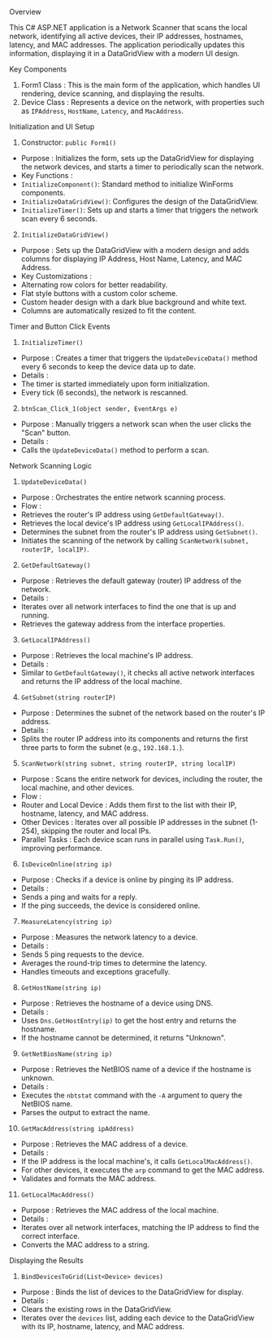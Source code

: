  

Overview

This C# ASP.NET application is a  Network Scanner  that scans the local network, identifying all active devices, their IP addresses, hostnames, latency, and MAC addresses. The application periodically updates this information, displaying it in a DataGridView with a modern UI design.

 Key Components

1.  Form1 Class : This is the main form of the application, which handles UI rendering, device scanning, and displaying the results.
2.  Device Class : Represents a device on the network, with properties such as `IPAddress`, `HostName`, `Latency`, and `MacAddress`.

 Initialization and UI Setup

 1. Constructor: `public Form1()`
-  Purpose : Initializes the form, sets up the DataGridView for displaying the network devices, and starts a timer to periodically scan the network.
-  Key Functions :
  - `InitializeComponent()`: Standard method to initialize WinForms components.
  - `InitializeDataGridView()`: Configures the design of the DataGridView.
  - `InitializeTimer()`: Sets up and starts a timer that triggers the network scan every 6 seconds.

 2. `InitializeDataGridView()`
-  Purpose : Sets up the DataGridView with a modern design and adds columns for displaying IP Address, Host Name, Latency, and MAC Address.
-  Key Customizations :
  - Alternating row colors for better readability.
  - Flat style buttons with a custom color scheme.
  - Custom header design with a dark blue background and white text.
  - Columns are automatically resized to fit the content.

 Timer and Button Click Events

 1. `InitializeTimer()`
-  Purpose : Creates a timer that triggers the `UpdateDeviceData()` method every 6 seconds to keep the device data up to date.
-  Details :
  - The timer is started immediately upon form initialization.
  - Every tick (6 seconds), the network is rescanned.

 2. `btnScan_Click_1(object sender, EventArgs e)`
-  Purpose : Manually triggers a network scan when the user clicks the "Scan" button.
-  Details :
  - Calls the `UpdateDeviceData()` method to perform a scan.

 Network Scanning Logic

 1. `UpdateDeviceData()`
-  Purpose : Orchestrates the entire network scanning process.
-  Flow :
  - Retrieves the router's IP address using `GetDefaultGateway()`.
  - Retrieves the local device's IP address using `GetLocalIPAddress()`.
  - Determines the subnet from the router's IP address using `GetSubnet()`.
  - Initiates the scanning of the network by calling `ScanNetwork(subnet, routerIP, localIP)`.

 2. `GetDefaultGateway()`
-  Purpose : Retrieves the default gateway (router) IP address of the network.
-  Details :
  - Iterates over all network interfaces to find the one that is up and running.
  - Retrieves the gateway address from the interface properties.

 3. `GetLocalIPAddress()`
-  Purpose : Retrieves the local machine's IP address.
-  Details :
  - Similar to `GetDefaultGateway()`, it checks all active network interfaces and returns the IP address of the local machine.

 4. `GetSubnet(string routerIP)`
-  Purpose : Determines the subnet of the network based on the router's IP address.
-  Details :
  - Splits the router IP address into its components and returns the first three parts to form the subnet (e.g., `192.168.1.`).

 5. `ScanNetwork(string subnet, string routerIP, string localIP)`
-  Purpose : Scans the entire network for devices, including the router, the local machine, and other devices.
-  Flow :
  -  Router and Local Device : Adds them first to the list with their IP, hostname, latency, and MAC address.
  -  Other Devices : Iterates over all possible IP addresses in the subnet (1-254), skipping the router and local IPs.
  -  Parallel Tasks : Each device scan runs in parallel using `Task.Run()`, improving performance.

 6. `IsDeviceOnline(string ip)`
-  Purpose : Checks if a device is online by pinging its IP address.
-  Details :
  - Sends a ping and waits for a reply.
  - If the ping succeeds, the device is considered online.

 7. `MeasureLatency(string ip)`
-  Purpose : Measures the network latency to a device.
-  Details :
  - Sends 5 ping requests to the device.
  - Averages the round-trip times to determine the latency.
  - Handles timeouts and exceptions gracefully.

 8. `GetHostName(string ip)`
-  Purpose : Retrieves the hostname of a device using DNS.
-  Details :
  - Uses `Dns.GetHostEntry(ip)` to get the host entry and returns the hostname.
  - If the hostname cannot be determined, it returns "Unknown".

 9. `GetNetBiosName(string ip)`
-  Purpose : Retrieves the NetBIOS name of a device if the hostname is unknown.
-  Details :
  - Executes the `nbtstat` command with the `-A` argument to query the NetBIOS name.
  - Parses the output to extract the name.

 10. `GetMacAddress(string ipAddress)`
-  Purpose : Retrieves the MAC address of a device.
-  Details :
  - If the IP address is the local machine's, it calls `GetLocalMacAddress()`.
  - For other devices, it executes the `arp` command to get the MAC address.
  - Validates and formats the MAC address.

 11. `GetLocalMacAddress()`
-  Purpose : Retrieves the MAC address of the local machine.
-  Details :
  - Iterates over all network interfaces, matching the IP address to find the correct interface.
  - Converts the MAC address to a string.

 Displaying the Results

 1. `BindDevicesToGrid(List<Device> devices)`
-  Purpose : Binds the list of devices to the DataGridView for display.
-  Details :
  - Clears the existing rows in the DataGridView.
  - Iterates over the `devices` list, adding each device to the DataGridView with its IP, hostname, latency, and MAC address.
 

